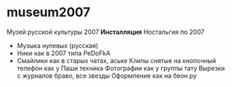 # museum2007
Музей русской культуры 2007 **Инсталляция** Ностальгия по 2007
- Музыка нулевых (русская)
- Ники как в 2007 типа PeDoFkA
- Смайлики как в старых чатах, аське
Клипы снятые на кнопочный телефон как у Паши техника
Фотографии как у группы тату
Вырезки с журналов браво, все звезды
Оформление как на беон.ру
